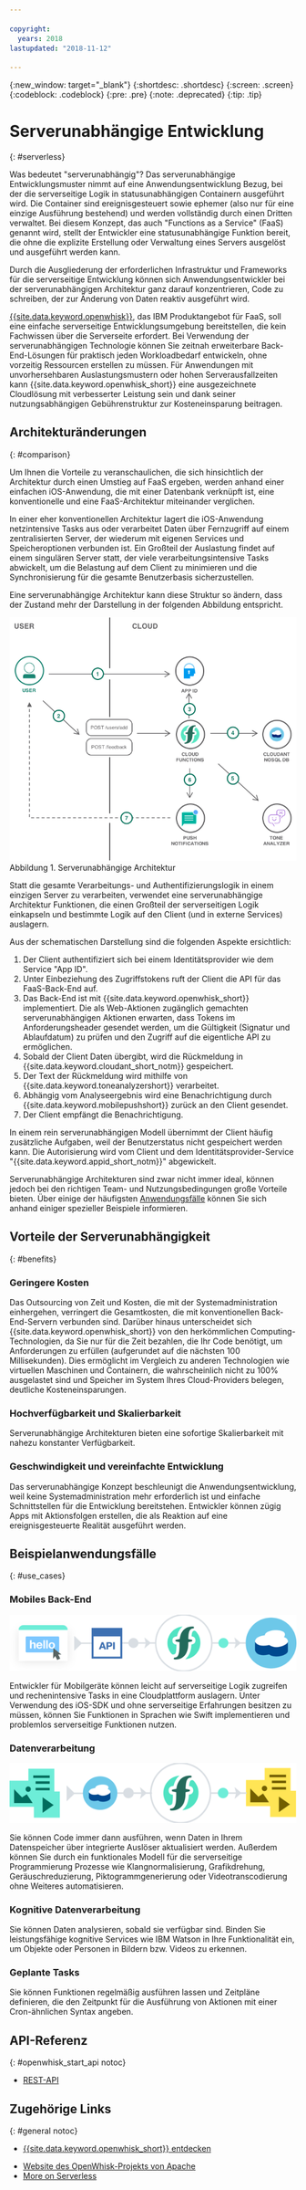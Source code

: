 ```yaml
---

copyright:
  years: 2018
lastupdated: "2018-11-12"

---
```


{:new_window: target="_blank"}
{:shortdesc: .shortdesc}
{:screen: .screen}
{:codeblock: .codeblock}
{:pre: .pre}
{:note: .deprecated}
{:tip: .tip}

# Serverunabhängige Entwicklung
{: #serverless}

Was bedeutet "serverunabhängig"? Das serverunabhängige Entwicklungsmuster
nimmt auf eine Anwendungsentwicklung Bezug, bei der die serverseitige Logik in
statusunabhängigen Containern ausgeführt wird. Die Container sind ereignisgesteuert sowie
ephemer (also nur für eine einzige Ausführung bestehend) und werden vollständig
durch einen Dritten verwaltet. Bei diesem Konzept, das auch "Functions
as a Service" (FaaS) genannt wird, stellt der Entwickler eine statusunabhängige
Funktion bereit, die ohne die explizite Erstellung oder Verwaltung eines
Servers ausgelöst und ausgeführt werden kann.

Durch die Ausgliederung der erforderlichen Infrastruktur und Frameworks
für die serverseitige Entwicklung können sich Anwendungsentwickler bei der
serverunabhängigen Architektur ganz darauf konzentrieren, Code zu schreiben, der zur Änderung von Daten reaktiv ausgeführt
wird.

[{{site.data.keyword.openwhisk}}](https://console.bluemix.net/openwhisk/),
das IBM Produktangebot für FaaS, soll eine einfache serverseitige
Entwicklungsumgebung bereitstellen, die kein Fachwissen über die Serverseite
erfordert. Bei Verwendung der serverunabhängigen Technologie können
Sie zeitnah erweiterbare Back-End-Lösungen für praktisch jeden Workloadbedarf
entwickeln, ohne vorzeitig Ressourcen erstellen zu müssen. Für Anwendungen
mit unvorhersehbaren Auslastungsmustern oder hohen Serverausfallzeiten
kann {{site.data.keyword.openwhisk_short}} eine ausgezeichnete
Cloudlösung mit verbesserter Leistung sein und dank seiner nutzungsabhängigen
Gebührenstruktur zur Kosteneinsparung beitragen.

## Architekturänderungen
{: #comparison}

Um Ihnen die Vorteile zu veranschaulichen, die sich hinsichtlich der
Architektur durch einen Umstieg auf FaaS ergeben, werden anhand einer einfachen
iOS-Anwendung, die mit einer Datenbank verknüpft ist, eine konventionelle und
eine FaaS-Architektur miteinander verglichen.

In einer eher konventionellen Architektur lagert die iOS-Anwendung
netzintensive Tasks aus oder verarbeitet Daten über Fernzugriff auf einem
zentralisierten Server, der wiederum mit eigenen Services und Speicheroptionen
verbunden ist. Ein Großteil der
Auslastung findet auf einem singulären Server statt, der viele
verarbeitungsintensive Tasks abwickelt, um die Belastung auf dem Client zu
minimieren und die Synchronisierung für die gesamte Benutzerbasis
sicherzustellen.

Eine serverunabhängige Architektur kann diese Struktur so ändern, dass
der Zustand mehr der Darstellung in der folgenden Abbildung entspricht.

![](./images/Architecture.png) Abbildung 1.
Serverunabhängige Architektur

Statt die gesamte Verarbeitungs- und Authentifizierungslogik in einem
einzigen Server zu verarbeiten, verwendet eine serverunabhängige Architektur Funktionen, die einen Großteil der serverseitigen Logik
einkapseln und bestimmte Logik auf den Client (und in externe Services) auslagern.

Aus der schematischen Darstellung sind die folgenden Aspekte ersichtlich:

1. Der Client authentifiziert sich bei einem Identitätsprovider wie dem
Service "App ID".
2. Unter Einbeziehung des Zugriffstokens ruft der Client die API für das
FaaS-Back-End auf.
3. Das Back-End ist mit {{site.data.keyword.openwhisk_short}} implementiert. Die
als Web-Aktionen zugänglich gemachten serverunabhängigen Aktionen erwarten, dass Tokens im Anforderungsheader gesendet werden, um die Gültigkeit (Signatur und Ablaufdatum) zu prüfen und den Zugriff auf die eigentliche API zu ermöglichen.
4. Sobald der Client Daten übergibt, wird die Rückmeldung in {{site.data.keyword.cloudant_short_notm}} gespeichert.
5. Der Text der Rückmeldung wird mithilfe von
{{site.data.keyword.toneanalyzershort}} verarbeitet.
6. Abhängig vom Analyseergebnis wird eine Benachrichtigung durch {{site.data.keyword.mobilepushshort}} zurück an den Client gesendet.
7. Der Client empfängt die Benachrichtigung.

In einem rein serverunabhängigen Modell übernimmt der Client häufig zusätzliche Aufgaben, weil der Benutzerstatus nicht gespeichert werden kann. Die Autorisierung wird vom Client und dem Identitätsprovider-Service "{{site.data.keyword.appid_short_notm}}"
abgewickelt.

Serverunabhängige Architekturen sind zwar nicht immer ideal, können
jedoch bei den richtigen Team- und Nutzungsbedingungen große Vorteile
bieten. Über einige der häufigsten [Anwendungsfälle](#use_cases)
können Sie sich anhand einiger spezieller Beispiele informieren.

## Vorteile der Serverunabhängigkeit
{: #benefits}

### Geringere Kosten

Das Outsourcing von Zeit und Kosten, die mit der Systemadministration
einhergehen, verringert die Gesamtkosten, die mit konventionellen
Back-End-Servern verbunden sind. Darüber hinaus unterscheidet sich
{{site.data.keyword.openwhisk_short}}  von den herkömmlichen
Computing-Technologien, da Sie nur für die Zeit bezahlen, die Ihr Code
benötigt, um Anforderungen zu erfüllen (aufgerundet auf die nächsten 100
Millisekunden). Dies ermöglicht im Vergleich zu anderen Technologien wie
virtuellen Maschinen und Containern, die wahrscheinlich nicht zu
100% ausgelastet sind und Speicher im System Ihres Cloud-Providers belegen,
deutliche Kosteneinsparungen.

### Hochverfügbarkeit und Skalierbarkeit

Serverunabhängige Architekturen bieten eine sofortige Skalierbarkeit mit nahezu konstanter Verfügbarkeit.

### Geschwindigkeit und vereinfachte Entwicklung

Das serverunabhängige Konzept beschleunigt die Anwendungsentwicklung,
weil keine Systemadministration mehr erforderlich ist und einfache
Schnittstellen für die Entwicklung bereitstehen. Entwickler können zügig Apps
mit Aktionsfolgen erstellen, die als Reaktion auf eine ereignisgesteuerte
Realität ausgeführt werden.

## Beispielanwendungsfälle
{: #use_cases}

### Mobiles Back-End
![](./images/cloud-functions-rest-api-trigger.png)

Entwickler für Mobilgeräte können leicht auf serverseitige Logik
zugreifen und rechenintensive Tasks in eine Cloudplattform
auslagern. Unter Verwendung des iOS-SDK und ohne serverseitige Erfahrungen
besitzen zu müssen, können Sie Funktionen in Sprachen
wie Swift implementieren und problemlos serverseitige Funktionen nutzen.

### Datenverarbeitung

![](./images/cloud-functions-cloudant-trigger.png)

Sie können Code immer dann ausführen, wenn Daten in Ihrem Datenspeicher über integrierte Auslöser aktualisiert werden. Außerdem können Sie
durch ein funktionales Modell für die serverseitige Programmierung Prozesse
wie Klangnormalisierung, Grafikdrehung, Geräuschreduzierung,
Piktogrammgenerierung oder Videotranscodierung ohne Weiteres automatisieren.

### Kognitive Datenverarbeitung

Sie können Daten analysieren, sobald sie verfügbar sind. Binden Sie
leistungsfähige kognitive Services wie IBM Watson in Ihre Funktionalität ein,
um Objekte oder Personen in Bildern bzw. Videos zu erkennen.

### Geplante Tasks

Sie können Funktionen regelmäßig ausführen lassen und Zeitpläne
definieren, die den Zeitpunkt für die Ausführung von Aktionen mit einer
Cron-ähnlichen Syntax angeben.

## API-Referenz
{: #openwhisk_start_api notoc}

<!-- * [REST API Documentation](./openwhisk_reference.html#openwhisk_ref_restapi)-->
* [REST-API](https://console.{DomainName}/apidocs/98)

## Zugehörige Links
{: #general notoc}

* [{{site.data.keyword.openwhisk_short}} entdecken](http://www.ibm.com/cloud-computing/bluemix/openwhisk/)
<!-- redirects to link above * [{{site.data.keyword.openwhisk_short}} on IBM developerWorks](https://developer.ibm.com/openwhisk/)-->
* [Website des OpenWhisk-Projekts von
Apache](http://openwhisk.org)
* [More on Serverless](https://martinfowler.com/articles/serverless.html)
